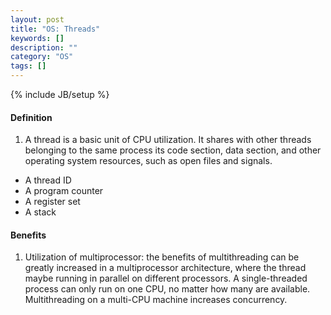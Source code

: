 ```yaml
---
layout: post
title: "OS: Threads"
keywords: []
description: ""
category: "OS"
tags: []
---
```

{% include JB/setup %}

#### Definition
1. A thread is a basic unit of CPU utilization. It shares with other threads
   belonging to the same process its code section, data section, and other
   operating system resources, such as open files and signals.
- A thread ID
- A program counter
- A register set
- A stack



#### Benefits
1. Utilization of multiprocessor: the benefits of multithreading can be greatly
   increased in a multiprocessor architecture, where the thread maybe running in
   parallel on different processors. A single-threaded process can only run on
   one CPU, no matter how many are available. Multithreading on a multi-CPU
   machine increases concurrency.
